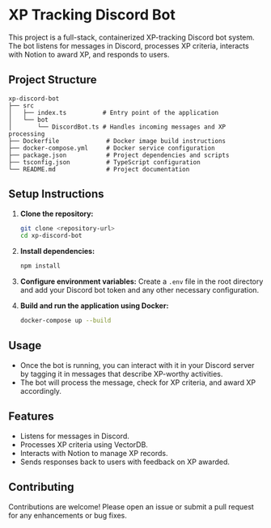 # XP Tracking Discord Bot

This project is a full-stack, containerized XP-tracking Discord bot system. The bot listens for messages in Discord, processes XP criteria, interacts with Notion to award XP, and responds to users.

## Project Structure

```
xp-discord-bot
├── src
│   ├── index.ts          # Entry point of the application
│   └── bot
│       └── DiscordBot.ts # Handles incoming messages and XP processing
├── Dockerfile             # Docker image build instructions
├── docker-compose.yml     # Docker service configuration
├── package.json           # Project dependencies and scripts
├── tsconfig.json          # TypeScript configuration
└── README.md              # Project documentation
```

## Setup Instructions

1. **Clone the repository:**
   ```bash
   git clone <repository-url>
   cd xp-discord-bot
   ```

2. **Install dependencies:**
   ```bash
   npm install
   ```

3. **Configure environment variables:**
   Create a `.env` file in the root directory and add your Discord bot token and any other necessary configuration.

4. **Build and run the application using Docker:**
   ```bash
   docker-compose up --build
   ```

## Usage

- Once the bot is running, you can interact with it in your Discord server by tagging it in messages that describe XP-worthy activities.
- The bot will process the message, check for XP criteria, and award XP accordingly.

## Features

- Listens for messages in Discord.
- Processes XP criteria using VectorDB.
- Interacts with Notion to manage XP records.
- Sends responses back to users with feedback on XP awarded.

## Contributing

Contributions are welcome! Please open an issue or submit a pull request for any enhancements or bug fixes.